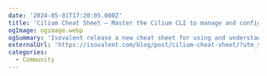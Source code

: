 ```yaml
---
date: '2024-05-01T17:20:05.000Z'
title: 'Cilium Cheat Sheet – Master the Cilium CLI to manage and configure your Kubernetes Network'
ogImage: ogimage.webp
ogSummary: 'Isovalent release a new cheat sheet for using and understanding the Cilium CLI'
externalUrl: 'https://isovalent.com/blog/post/cilium-cheat-sheet/?utm_source=website-cilium&utm_medium=referral&utm_campaign=cilium-blog'
categories:
  - Community
---
```


